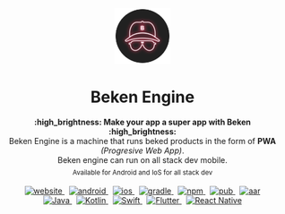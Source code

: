 <p align="center"><img src="static/logo.png" alt="MarkText" width="100" height="100"></p>

<h1 align="center">Beken Engine</h1>

<div align="center">
  <strong>:high_brightness: Make your app a super app with Beken :high_brightness:</strong><br>
  Beken Engine is a machine that runs beked products in the form of <strong>PWA</strong> <em>(Progresive Web App)</em>.<br>
  Beken engine can run on all stack dev mobile.<br>
  <sub>Available for Android and IoS for all stack dev</sub>
</div>

<br>

<div align="center">
    <a href="https://produkbeken.id">
        <img src="https://img.shields.io/static/v1?label=version&message=1.0.0&color=2ea44f" alt="website">
    </a>&nbsp;
    <a href="https://produkbeken.id">
        <img src="https://img.shields.io/static/v1?label=Android&message=true&color=2ea44f" alt="android">
    </a>&nbsp;
    <a href="https://produkbeken.id">
        <img src="https://img.shields.io/static/v1?label=IoS&message=true&color=2ea44f" alt="ios">
    </a>&nbsp;
    <a href="https://produkbeken.id">
        <img src="https://img.shields.io/static/v1?label=gradle&message=true&color=2ea44f" alt="gradle">
    </a>&nbsp;
    <a href="https://produkbeken.id">
        <img src="https://img.shields.io/static/v1?label=npm&message=true&color=2ea44f" alt="npm">
    </a>&nbsp;
    <a href="https://produkbeken.id">
        <img src="https://img.shields.io/static/v1?label=pub&message=true&color=2ea44f" alt="pub">
    </a>&nbsp;
    <a href="https://produkbeken.id">
        <img src="https://img.shields.io/static/v1?label=aar&message=true&color=2ea44f" alt="aar">
    </a>
</div>

<div align="center">
    <a href="https://produkbeken.id">
        <img src="https://img.shields.io/static/v1?label=Java&message=true&color=DF711B" alt="Java">
    </a>&nbsp;
    <a href="https://produkbeken.id">
        <img src="https://img.shields.io/static/v1?label=Kotlin&message=true&color=DF711B" alt="Kotlin">
    </a>&nbsp;
    <a href="https://produkbeken.id">
        <img src="https://img.shields.io/static/v1?label=Swift&message=true&color=DF711B" alt="Swift">
    </a>&nbsp;
    <a href="https://produkbeken.id">
        <img src="https://img.shields.io/static/v1?label=Flutter&message=true&color=DF711B" alt="Flutter">
    </a>&nbsp;
    <a href="https://produkbeken.id">
        <img src="https://img.shields.io/static/v1?label=React+Native&message=true&color=DF711B" alt="React Native">
    </a>
</div>
